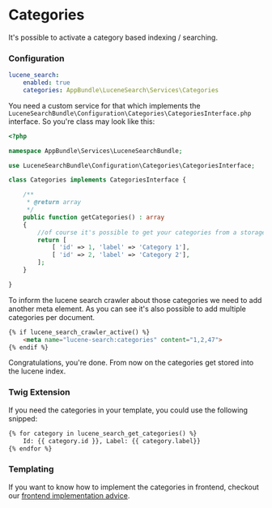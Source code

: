 # Categories
It's possible to activate a category based indexing / searching. 

### Configuration

```yaml
lucene_search:
    enabled: true
    categories: AppBundle\LuceneSearch\Services\Categories
```

You need a custom service for that which implements the `LuceneSearchBundle\Configuration\Categories\CategoriesInterface.php` interface.
So you're class may look like this:

```php
<?php

namespace AppBundle\Services\LuceneSearchBundle;

use LuceneSearchBundle\Configuration\Categories\CategoriesInterface;

class Categories implements CategoriesInterface {

    /**
     * @return array
     */
    public function getCategories() : array
    {
        //of course it's possible to get your categories from a storage.
        return [
            [ 'id' => 1, 'label' => 'Category 1'],
            [ 'id' => 2, 'label' => 'Category 2'],
        ];
    }

}
```

To inform the lucene search crawler about those categories we need to add another meta element. 
As you can see it's also possible to add multiple categories per document.

```html
{% if lucene_search_crawler_active() %}
    <meta name="lucene-search:categories" content="1,2,47">
{% endif %}
```

Congratulations, you're done. From now on the categories get stored into the lucene index. 

### Twig Extension
If you need the categories in your template, you could use the following snipped:

```html
{% for category in lucene_search_get_categories() %}
    Id: {{ category.id }}, Label: {{ category.label}}
{% endfor %}
```

### Templating
If you want to know how to implement the categories in frontend, checkout our [frontend implementation advice](90_Frontend_Implementation.md).
